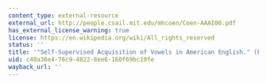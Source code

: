 ```yaml
---
content_type: external-resource
external_url: http://people.csail.mit.edu/mhcoen/Coen-AAAI06.pdf
has_external_license_warning: true
license: https://en.wikipedia.org/wiki/All_rights_reserved
status: ''
title: '"Self-Supervised Acquisition of Vowels in American English." (PDF - 4.8MB)'
uid: c40a36e4-76c9-4822-8ee6-160f69bc19fe
wayback_url: ''
---
```

